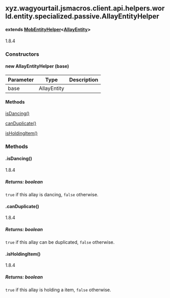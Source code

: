 

xyz.wagyourtail.jsmacros.client.api.helpers.world.entity.specialized.passive.AllayEntityHelper
----------------------------------------------------------------------------------------------

#### extends [MobEntityHelper](1.9.2/xyz/wagyourtail/jsmacros/client/api/helpers/world/entity/MobEntityHelper.html)<[AllayEntity](https://wagyourtail.xyz/Projects/MinecraftMappingViewer/App?mapping=INTERMEDIARY,YARN&version=1.20.5&search=net/minecraft/entity/passive/AllayEntity)>

1.8.4

### Constructors

#### new AllayEntityHelper (base)

| Parameter | Type | Description |
|---|---|---|
| base | AllayEntity |  |



#### Methods

[isDancing()](#isDancing-)


[canDuplicate()](#canDuplicate-)


[isHoldingItem()](#isHoldingItem-)



### Methods

#### .isDancing()

1.8.4


##### Returns: boolean

`true` if this allay is dancing, `false` otherwise.



#### .canDuplicate()

1.8.4


##### Returns: boolean

`true` if this allay can be duplicated, `false` otherwise.



#### .isHoldingItem()

1.8.4


##### Returns: boolean

`true` if this allay is holding a item, `false` otherwise.




